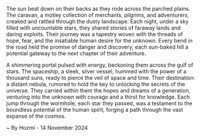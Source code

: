 
The sun beat down on their backs as they rode across the parched plains. The caravan, a motley collection of merchants, pilgrims, and adventurers, creaked and rattled through the dusty landscape. Each night, under a sky filled with uncountable stars, they shared stories of faraway lands and daring exploits. Their journey was a tapestry woven with the threads of hope, fear, and the insatiable human desire for the unknown. Every bend in the road held the promise of danger and discovery, each sun-baked hill a potential gateway to the next chapter of their adventure.

A shimmering portal pulsed with energy, beckoning them across the gulf of stars. The spaceship, a sleek, silver vessel, hummed with the power of a thousand suns, ready to pierce the veil of space and time. Their destination: a distant nebula, rumored to hold the key to unlocking the secrets of the universe. They carried within them the hopes and dreams of a generation, venturing into the unknown with courage and a thirst for knowledge. Each jump through the wormhole, each star they passed, was a testament to the boundless potential of the human spirit, forging a path through the vast expanse of the cosmos. 

~ By Hozmi - 14 November 2024
